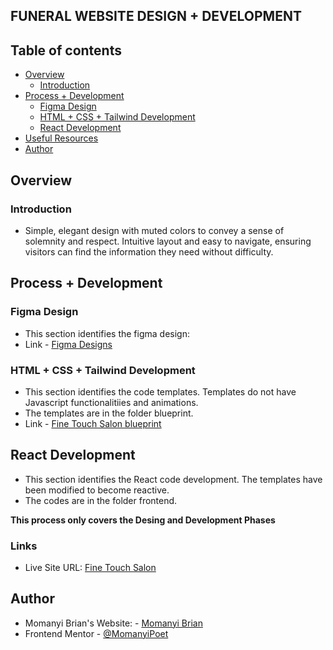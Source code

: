 ## FUNERAL WEBSITE DESIGN + DEVELOPMENT

## Table of contents

- [Overview](#overview)
    - [Introduction](#introduction)
- [Process + Development](#process-+-development)
    - [Figma Design](#figma-design)
    - [HTML + CSS + Tailwind Development](#html-+-css+-tailwind-development)
    - [React Development](#react-development)
- [Useful Resources](#useful-resources)
- [Author](#author)


## Overview

### Introduction

- Simple, elegant design with muted colors to convey a sense of solemnity and respect. Intuitive layout and easy to navigate, ensuring visitors can find the information they need without difficulty.

## Process + Development

### Figma Design
- This section identifies the figma design:
- Link - [Figma Designs]()

### HTML + CSS + Tailwind Development
- This section identifies the code templates. Templates do not have Javascript functionalitiies and animations.
- The templates are in the folder blueprint.
- Link - [Fine Touch Salon blueprint]()

## React Development
- This section identifies the React code development. The templates have been modified to become reactive. 
- The codes are in the folder frontend.

**This process only covers the Desing and Development Phases**

### Links

- Live Site URL: [Fine Touch Salon]()

## Author

- Momanyi Brian's Website: - [Momanyi Brian](https://momanyi-brian-portfolio.vercel.app)
- Frontend Mentor - [@MomanyiPoet](https://www.frontendmentor.io/profile/MomanyiPoet)

